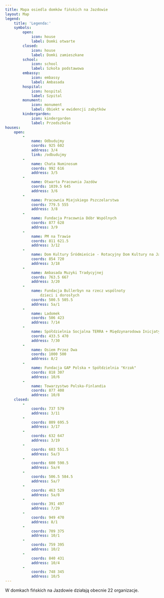 ```yaml
---
title: Mapa osiedla domków fińskich na Jazdowie
layout: Map
legend:
    title: 'Legenda:'
    symbols:
        open:
            icon: house
            label: Domki otwarte
        closed:
            icon: house
            label: Domki zamieszkane
        school:
            icon: school
            label: Szkoła podstawowa
        embassy:
            icon: embassy
            label: Ambasada
        hospital:
            icon: hospital
            label: Szpital
        monument:
            icon: monument
            label: Obiekt w ewidencji zabytków
        kindergarden:
            icon: kindergarden
            label: Przedszkole
houses:
    open:
        - 
            name: Odbudujmy
            coords: 925 602
            address: 3/4
            link: /odbudujmy
        - 
            name: Chata Numinosum
            coords: 992 616
            address: 3/5
        - 
            name: Otwarta Pracownia Jazdów
            coords: 1039.5 645
            address: 3/6
        - 
            name: Pracownia Miejskiego Pszczelarstwa
            coords: 779.5 555
            address: 3/8
        - 
            name: Fundacja Pracownia Dóbr Wspólnych
            coords: 877 628
            address: 3/9
        - 
            name: PM na Trawie
            coords: 811 621.5
            address: 3/12
        - 
            name: Dom Kultury Śródmieście - Rotacyjny Dom Kultury na Jazdowie
            coords: 854 720
            address: 3/18
        - 
            name: Ambasada Muzyki Tradycyjnej
            coords: 763.5 667
            address: 3/20
        - 
            name: Fundacja Bullerbyn na rzecz wspólnoty
                dzieci i dorosłych
            coords: 500.5 505.5
            address: 5a/1
        - 
            name: Ladomek
            coords: 506 423
            address: 7/14
        - 
            name: Spółdzielnia Socjalna TERRA + Międzynarodowa Inicjatywa Humanitarna
            coords: 433.5 470
            address: 7/30
        - 
            name: Osiem Przez Dwa
            coords: 1000 500
            address: 8/2
        - 
            name: Fundacja GAP Polska + Spółdzielnia "Krzak"
            coords: 818 307
            address: 10/6
        - 
            name: Towarzystwo Polska-Finlandia
            coords: 877 408
            address: 10/8
    closed:
        - 
            coords: 737 579
            address: 3/11
        - 
            coords: 809 695.5
            address: 3/17
        - 
            coords: 632 647
            address: 3/19
        - 
            coords: 603 551.5
            address: 5a/3
        - 
            coords: 600 590.5
            address: 5a/4
        - 
            coords: 506.5 584.5
            address: 5a/7
        - 
            coords: 463 529
            address: 5a/8
        - 
            coords: 391 497
            address: 7/29
        - 
            coords: 949 470
            address: 8/1
        - 
            coords: 709 375
            address: 10/1
        - 
            coords: 759 395
            address: 10/2
        - 
            coords: 840 431
            address: 10/4
        - 
            coords: 748 345
            address: 10/5
---
```

W domkach fińskich na Jazdowie działają obecnie 22 organizacje.